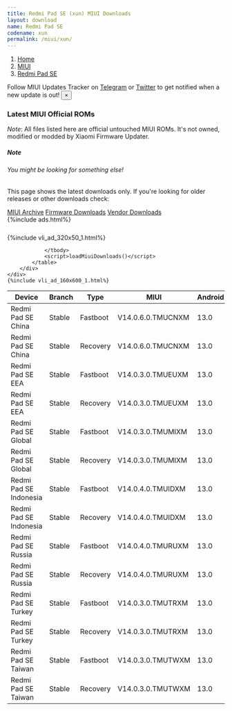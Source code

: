 ```yaml
---
title: Redmi Pad SE (xun) MIUI Downloads
layout: download
name: Redmi Pad SE
codename: xun
permalink: /miui/xun/
---
```

<nav aria-label="breadcrumb">
    <ol class="breadcrumb">
        <li class="breadcrumb-item"><a href="/">Home</a></li>
        <li class="breadcrumb-item"><a href="/miui/">MIUI</a></li>
        <li class="breadcrumb-item active" aria-current="page"><a href="/miui/xun/">Redmi Pad SE</a></li>
    </ol>
</nav>
<div class="alert alert-primary alert-dismissible fade show" role="alert">
    Follow MIUI Updates Tracker on <a href="https://t.me/MIUIUpdatesTracker" class="alert-link">Telegram</a>
     or <a href="https://twitter.com/MiFwUpdater" class="alert-link">Twitter</a> to get notified when a new update is out!
    <button type="button" class="close" data-dismiss="alert" aria-label="Close">
        <span aria-hidden="true">&times;</span>
    </button>
</div>

### Latest MIUI Official ROMs
*Note*: All files listed here are official untouched MIUI ROMs. It's not owned, modified or modded by Xiaomi Firmware Updater.
<div class="card">
  <div class="card-body">
    <h5 class="card-title">Note</h5>
    <h6 class="card-subtitle mb-2 text-muted">You might be looking for something else!</h6>
    <p class="card-text">This page shows the latest downloads only.
     If you're looking for older releases or other downloads check:</p>
    <a href="/archive/miui/xun/" class="card-link">MIUI Archive</a>
    <a href="/firmware/xun/" class="card-link">Firmware Downloads</a>
    <a href="/vendor/xun/" class="card-link">Vendor Downloads</a>
  </div>
</div>
{%include ads.html%}
<div class="row justify-content-center">
    <div class="col-10">
        <div class="table-responsive-md" style="margin-top: 25px;">
            {%include vli_ad_320x50_1.html%}
            <table id="miui" class="display dt-responsive nowrap compact table table-striped table-hover table-sm">
                <thead class="thead-dark">
                    <tr>
                        <th data-ref="device">Device</th>
                        <th data-ref="branch">Branch</th>
                        <th data-ref="type">Type</th>
                        <th data-ref="miui">MIUI</th>
                        <th data-ref="android">Android</th>
                        <th data-ref="size">Size</th>
                        <th data-ref="size">Date</th>
                        <th data-ref="link">Link</th>
                    </tr>
                </thead>
                <tbody>
                <tr><td>Redmi Pad SE China</td><td>Stable</td><td>Fastboot</td><td>V14.0.6.0.TMUCNXM</td><td>13.0</td><td>5.1 GB</td><td>2023-09-11</td><td><a href="/miui/xun/stable/V14.0.6.0.TMUCNXM/">Download</a></td></tr>
<tr><td>Redmi Pad SE China</td><td>Stable</td><td>Recovery</td><td>V14.0.6.0.TMUCNXM</td><td>13.0</td><td>4.0 GB</td><td>2023-09-21</td><td><a href="/miui/xun/stable/V14.0.6.0.TMUCNXM/">Download</a></td></tr>
<tr><td>Redmi Pad SE EEA</td><td>Stable</td><td>Fastboot</td><td>V14.0.3.0.TMUEUXM</td><td>13.0</td><td>4.4 GB</td><td>2023-09-11</td><td><a href="/miui/xun/stable/V14.0.3.0.TMUEUXM/">Download</a></td></tr>
<tr><td>Redmi Pad SE EEA</td><td>Stable</td><td>Recovery</td><td>V14.0.3.0.TMUEUXM</td><td>13.0</td><td>3.9 GB</td><td>2023-09-25</td><td><a href="/miui/xun/stable/V14.0.3.0.TMUEUXM/">Download</a></td></tr>
<tr><td>Redmi Pad SE Global</td><td>Stable</td><td>Fastboot</td><td>V14.0.3.0.TMUMIXM</td><td>13.0</td><td>4.4 GB</td><td>2023-09-09</td><td><a href="/miui/xun/stable/V14.0.3.0.TMUMIXM/">Download</a></td></tr>
<tr><td>Redmi Pad SE Global</td><td>Stable</td><td>Recovery</td><td>V14.0.3.0.TMUMIXM</td><td>13.0</td><td>3.9 GB</td><td>2023-09-19</td><td><a href="/miui/xun/stable/V14.0.3.0.TMUMIXM/">Download</a></td></tr>
<tr><td>Redmi Pad SE Indonesia</td><td>Stable</td><td>Fastboot</td><td>V14.0.4.0.TMUIDXM</td><td>13.0</td><td>4.4 GB</td><td>2023-09-11</td><td><a href="/miui/xun/stable/V14.0.4.0.TMUIDXM/">Download</a></td></tr>
<tr><td>Redmi Pad SE Indonesia</td><td>Stable</td><td>Recovery</td><td>V14.0.4.0.TMUIDXM</td><td>13.0</td><td>3.9 GB</td><td>2023-09-25</td><td><a href="/miui/xun/stable/V14.0.4.0.TMUIDXM/">Download</a></td></tr>
<tr><td>Redmi Pad SE Russia</td><td>Stable</td><td>Fastboot</td><td>V14.0.4.0.TMURUXM</td><td>13.0</td><td>4.7 GB</td><td>2023-11-05</td><td><a href="/miui/xun/stable/V14.0.4.0.TMURUXM/">Download</a></td></tr>
<tr><td>Redmi Pad SE Russia</td><td>Stable</td><td>Recovery</td><td>V14.0.4.0.TMURUXM</td><td>13.0</td><td>3.8 GB</td><td>2023-11-14</td><td><a href="/miui/xun/stable/V14.0.4.0.TMURUXM/">Download</a></td></tr>
<tr><td>Redmi Pad SE Turkey</td><td>Stable</td><td>Fastboot</td><td>V14.0.3.0.TMUTRXM</td><td>13.0</td><td>4.4 GB</td><td>2023-09-20</td><td><a href="/miui/xun/stable/V14.0.3.0.TMUTRXM/">Download</a></td></tr>
<tr><td>Redmi Pad SE Turkey</td><td>Stable</td><td>Recovery</td><td>V14.0.3.0.TMUTRXM</td><td>13.0</td><td>3.8 GB</td><td>2023-09-28</td><td><a href="/miui/xun/stable/V14.0.3.0.TMUTRXM/">Download</a></td></tr>
<tr><td>Redmi Pad SE Taiwan</td><td>Stable</td><td>Fastboot</td><td>V14.0.3.0.TMUTWXM</td><td>13.0</td><td>4.3 GB</td><td>2023-09-11</td><td><a href="/miui/xun/stable/V14.0.3.0.TMUTWXM/">Download</a></td></tr>
<tr><td>Redmi Pad SE Taiwan</td><td>Stable</td><td>Recovery</td><td>V14.0.3.0.TMUTWXM</td><td>13.0</td><td>3.8 GB</td><td>2023-09-26</td><td><a href="/miui/xun/stable/V14.0.3.0.TMUTWXM/">Download</a></td></tr>

                </tbody>
                <script>loadMiuiDownloads()</script>
            </table>
        </div>
    </div>
    {%include vli_ad_160x600_1.html%}
</div>
